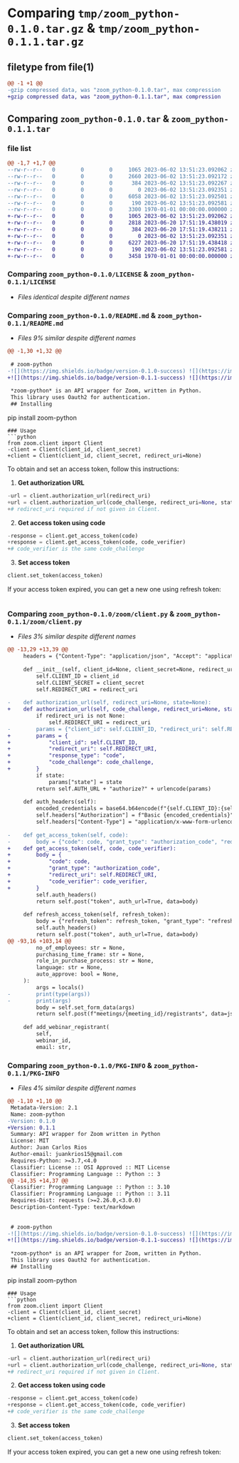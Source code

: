 # Comparing `tmp/zoom_python-0.1.0.tar.gz` & `tmp/zoom_python-0.1.1.tar.gz`

## filetype from file(1)

```diff
@@ -1 +1 @@
-gzip compressed data, was "zoom_python-0.1.0.tar", max compression
+gzip compressed data, was "zoom_python-0.1.1.tar", max compression
```

## Comparing `zoom_python-0.1.0.tar` & `zoom_python-0.1.1.tar`

### file list

```diff
@@ -1,7 +1,7 @@
--rw-r--r--   0        0        0     1065 2023-06-02 13:51:23.092062 zoom_python-0.1.0/LICENSE
--rw-r--r--   0        0        0     2660 2023-06-02 13:51:23.092172 zoom_python-0.1.0/README.md
--rw-r--r--   0        0        0      384 2023-06-02 13:51:23.092267 zoom_python-0.1.0/pyproject.toml
--rw-r--r--   0        0        0        0 2023-06-02 13:51:23.092351 zoom_python-0.1.0/zoom/__init__.py
--rw-r--r--   0        0        0     6058 2023-06-02 13:51:23.092501 zoom_python-0.1.0/zoom/client.py
--rw-r--r--   0        0        0      190 2023-06-02 13:51:23.092581 zoom_python-0.1.0/zoom/exceptions.py
--rw-r--r--   0        0        0     3300 1970-01-01 00:00:00.000000 zoom_python-0.1.0/PKG-INFO
+-rw-r--r--   0        0        0     1065 2023-06-02 13:51:23.092062 zoom_python-0.1.1/LICENSE
+-rw-r--r--   0        0        0     2818 2023-06-20 17:51:19.438019 zoom_python-0.1.1/README.md
+-rw-r--r--   0        0        0      384 2023-06-20 17:51:19.438211 zoom_python-0.1.1/pyproject.toml
+-rw-r--r--   0        0        0        0 2023-06-02 13:51:23.092351 zoom_python-0.1.1/zoom/__init__.py
+-rw-r--r--   0        0        0     6227 2023-06-20 17:51:19.438418 zoom_python-0.1.1/zoom/client.py
+-rw-r--r--   0        0        0      190 2023-06-02 13:51:23.092581 zoom_python-0.1.1/zoom/exceptions.py
+-rw-r--r--   0        0        0     3458 1970-01-01 00:00:00.000000 zoom_python-0.1.1/PKG-INFO
```

### Comparing `zoom_python-0.1.0/LICENSE` & `zoom_python-0.1.1/LICENSE`

 * *Files identical despite different names*

### Comparing `zoom_python-0.1.0/README.md` & `zoom_python-0.1.1/README.md`

 * *Files 9% similar despite different names*

```diff
@@ -1,30 +1,32 @@
 
 # zoom-python
-![](https://img.shields.io/badge/version-0.1.0-success) ![](https://img.shields.io/badge/Python-3.8%20|%203.9%20|%203.10%20|%203.11-4B8BBE?logo=python&logoColor=white)  
+![](https://img.shields.io/badge/version-0.1.1-success) ![](https://img.shields.io/badge/Python-3.8%20|%203.9%20|%203.10%20|%203.11-4B8BBE?logo=python&logoColor=white)  
 
 *zoom-python* is an API wrapper for Zoom, written in Python.  
 This library uses Oauth2 for authentication.
 ## Installing
 ```
 pip install zoom-python
 ```
 ### Usage
 ```python
 from zoom.client import Client
-client = Client(client_id, client_secret)
+client = Client(client_id, client_secret, redirect_uri=None)
 ```
 To obtain and set an access token, follow this instructions:
 1. **Get authorization URL**
 ```python
-url = client.authorization_url(redirect_uri)
+url = client.authorization_url(code_challenge, redirect_uri=None, state=None)
+# redirect_uri required if not given in Client.
 ```
 2. **Get access token using code**
 ```python
-response = client.get_access_token(code)
+response = client.get_access_token(code, code_verifier)
+# code_verifier is the same code_challenge
 ```
 3. **Set access token**
 ```python
 client.set_token(access_token)
 ```
 If your access token expired, you can get a new one using refresh token:
 ```python
```

### Comparing `zoom_python-0.1.0/zoom/client.py` & `zoom_python-0.1.1/zoom/client.py`

 * *Files 3% similar despite different names*

```diff
@@ -13,29 +13,39 @@
     headers = {"Content-Type": "application/json", "Accept": "application/json"}
 
     def __init__(self, client_id=None, client_secret=None, redirect_uri=None):
         self.CLIENT_ID = client_id
         self.CLIENT_SECRET = client_secret
         self.REDIRECT_URI = redirect_uri
 
-    def authorization_url(self, redirect_uri=None, state=None):
+    def authorization_url(self, code_challenge, redirect_uri=None, state=None):
         if redirect_uri is not None:
             self.REDIRECT_URI = redirect_uri
-        params = {"client_id": self.CLIENT_ID, "redirect_uri": self.REDIRECT_URI, "response_type": "code"}
+        params = {
+            "client_id": self.CLIENT_ID,
+            "redirect_uri": self.REDIRECT_URI,
+            "response_type": "code",
+            "code_challenge": code_challenge,
+        }
         if state:
             params["state"] = state
         return self.AUTH_URL + "authorize?" + urlencode(params)
 
     def auth_headers(self):
         encoded_credentials = base64.b64encode(f"{self.CLIENT_ID}:{self.CLIENT_SECRET}".encode("utf-8")).decode("utf-8")
         self.headers["Authorization"] = f"Basic {encoded_credentials}"
         self.headers["Content-Type"] = "application/x-www-form-urlencoded"
 
-    def get_access_token(self, code):
-        body = {"code": code, "grant_type": "authorization_code", "redirect_uri": self.REDIRECT_URI}
+    def get_access_token(self, code, code_verifier):
+        body = {
+            "code": code,
+            "grant_type": "authorization_code",
+            "redirect_uri": self.REDIRECT_URI,
+            "code_verifier": code_verifier,
+        }
         self.auth_headers()
         return self.post("token", auth_url=True, data=body)
 
     def refresh_access_token(self, refresh_token):
         body = {"refresh_token": refresh_token, "grant_type": "refresh_token"}
         self.auth_headers()
         return self.post("token", auth_url=True, data=body)
@@ -93,16 +103,14 @@
         no_of_employees: str = None,
         purchasing_time_frame: str = None,
         role_in_purchase_process: str = None,
         language: str = None,
         auto_approve: bool = None,
     ):
         args = locals()
-        print(type(args))
-        print(args)
         body = self.set_form_data(args)
         return self.post(f"meetings/{meeting_id}/registrants", data=json.dumps(body))
 
     def add_webinar_registrant(
         self,
         webinar_id,
         email: str,
```

### Comparing `zoom_python-0.1.0/PKG-INFO` & `zoom_python-0.1.1/PKG-INFO`

 * *Files 4% similar despite different names*

```diff
@@ -1,10 +1,10 @@
 Metadata-Version: 2.1
 Name: zoom-python
-Version: 0.1.0
+Version: 0.1.1
 Summary: API wrapper for Zoom written in Python
 License: MIT
 Author: Juan Carlos Rios
 Author-email: juankrios15@gmail.com
 Requires-Python: >=3.7,<4.0
 Classifier: License :: OSI Approved :: MIT License
 Classifier: Programming Language :: Python :: 3
@@ -14,35 +14,37 @@
 Classifier: Programming Language :: Python :: 3.10
 Classifier: Programming Language :: Python :: 3.11
 Requires-Dist: requests (>=2.26.0,<3.0.0)
 Description-Content-Type: text/markdown
 
 
 # zoom-python
-![](https://img.shields.io/badge/version-0.1.0-success) ![](https://img.shields.io/badge/Python-3.8%20|%203.9%20|%203.10%20|%203.11-4B8BBE?logo=python&logoColor=white)  
+![](https://img.shields.io/badge/version-0.1.1-success) ![](https://img.shields.io/badge/Python-3.8%20|%203.9%20|%203.10%20|%203.11-4B8BBE?logo=python&logoColor=white)  
 
 *zoom-python* is an API wrapper for Zoom, written in Python.  
 This library uses Oauth2 for authentication.
 ## Installing
 ```
 pip install zoom-python
 ```
 ### Usage
 ```python
 from zoom.client import Client
-client = Client(client_id, client_secret)
+client = Client(client_id, client_secret, redirect_uri=None)
 ```
 To obtain and set an access token, follow this instructions:
 1. **Get authorization URL**
 ```python
-url = client.authorization_url(redirect_uri)
+url = client.authorization_url(code_challenge, redirect_uri=None, state=None)
+# redirect_uri required if not given in Client.
 ```
 2. **Get access token using code**
 ```python
-response = client.get_access_token(code)
+response = client.get_access_token(code, code_verifier)
+# code_verifier is the same code_challenge
 ```
 3. **Set access token**
 ```python
 client.set_token(access_token)
 ```
 If your access token expired, you can get a new one using refresh token:
 ```python
```

